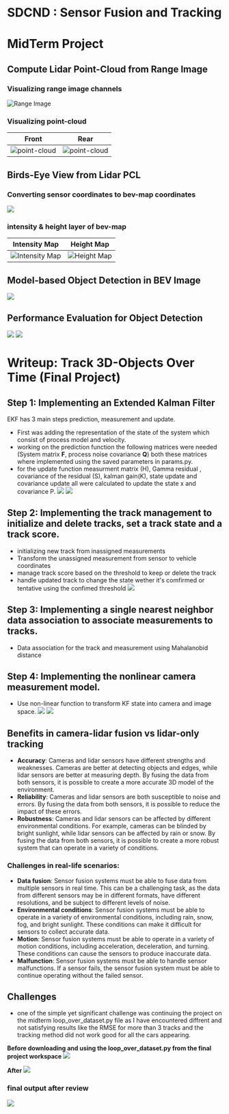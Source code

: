 
# SDCND : Sensor Fusion and Tracking

# MidTerm Project
## Compute Lidar Point-Cloud from Range Image
### Visualizing range image channels
![Range Image](range_image_channels.png)

### Visualizing point-cloud

|             Front            |             Rear            |
|:----------------------------:|:---------------------------:|
| ![](Front.png "point-cloud") | ![](Rear.png "point-cloud") |

## Birds-Eye View from Lidar PCL

### Converting sensor coordinates to bev-map coordinates
![](BEV-map.png)
### intensity & height layer of bev-map
|             Intensity Map              |            Height Map            |
|:--------------------------------------:|:--------------------------------:|
| ![](img_intensity.png "Intensity Map") | ![](height_map.png "Height Map") |

## Model-based Object Detection in BEV Image
![](labels-detected-objects-screenshot.png)

## Performance Evaluation for Object Detection

![](performance_metrics.png)
![](precision-recall.png)

# Writeup: Track 3D-Objects Over Time (Final Project)

## Step 1: Implementing an Extended Kalman Filter
EKF has 3 main steps prediction, measurement and update.
- First was adding the representation of the state of the system which consist of process model and velocity.
- working on the prediction function the following matrices were needed (System matrix **F**, process noise covariance **Q**) both these matrices where implemented using the saved parameters in params.py.
- for the update function measurment matrix (H), Gamma residual , covariance of the residual (S), kalman gain(K), state update and covariance update all were calculated to update the state x and covariance P.
![](RSME-Step1.png)
![](step1.png)

## Step 2: Implementing the track management to initialize and delete tracks, set a track state and a track score.
- initializing new track from inassigned measurements
- Transform the unassigned measurement from sensor to vehicle coordinates
- manage track score based on the threshold to keep or delete the track
- handle updated track to change the state wether it's comfirmed or tentative using the confimed threshold
![](step2.png)

## Step 3: Implementing a single nearest neighbor data association to associate measurements to tracks.
- Data association for the track and measurement using Mahalanobid distance 
## Step 4: Implementing the nonlinear camera measurement model.
- Use non-linear function to transform KF state into camera and image space.
![](final_proj_outputs/SensorFusion.png)
![](final_proj_outputs/RMSE2.png)

## Benefits in camera-lidar fusion vs lidar-only tracking
- **Accuracy**: Cameras and lidar sensors have different strengths and weaknesses. Cameras are better at detecting objects and edges, while lidar sensors are better at measuring depth. By fusing the data from both sensors, it is possible to create a more accurate 3D model of the environment.
- **Reliability**: Cameras and lidar sensors are both susceptible to noise and errors. By fusing the data from both sensors, it is possible to reduce the impact of these errors.
- **Robustness**: Cameras and lidar sensors can be affected by different environmental conditions. For example, cameras can be blinded by bright sunlight, while lidar sensors can be affected by rain or snow. By fusing the data from both sensors, it is possible to create a more robust system that can operate in a variety of conditions.

### Challenges in real-life scenarios:
- **Data fusion**: Sensor fusion systems must be able to fuse data from multiple sensors in real time. This can be a challenging task, as the data from different sensors may be in different formats, have different resolutions, and be subject to different levels of noise.
- **Environmental conditions**: Sensor fusion systems must be able to operate in a variety of environmental conditions, including rain, snow, fog, and bright sunlight. These conditions can make it difficult for sensors to collect accurate data.
- **Motion**: Sensor fusion systems must be able to operate in a variety of motion conditions, including acceleration, deceleration, and turning. These conditions can cause the sensors to produce inaccurate data.
- **Malfunction**: Sensor fusion systems must be able to handle sensor malfunctions. If a sensor fails, the sensor fusion system must be able to continue operating without the failed sensor.


## Challenges 
- one of the simple yet significant challenge was continuing the project on the midterm loop_over_dataset.py file as I have encountered diffrent and not satisfying results like the RMSE for more than 3 tracks and the tracking method did not work good for all the cars appearing.

**Before downloading and using the loop_over_dataset.py from the final project workspace**
![](final_proj_outputs/RMSE.png)

**After**
![](final_proj_outputs/RMSE2.png)

### final output after review
![](RSME-after-review.png)


